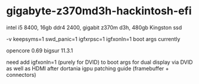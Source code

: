 # gigabyte-z370md3h-hackintosh-efi
intel i5 8400, 16gb ddr4 2400, gigabit z370m d3h, 480gb Kingston ssd

-v keepsyms=1 swd_panic=1 igfxrpsc=1 igfxonln=1 boot args currently

opencore 0.69
bigsur 11.3.1


need add igfxonln=1 (purely for DVID) to boot args for dual display via DVID as well as HDMI after dortania igpu patching guide (framebuffer + connectors)
